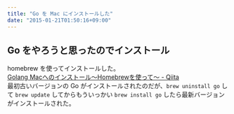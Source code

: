 ```yaml
---
title: "Go を Mac にインストールした"
date: "2015-01-21T01:50:16+09:00"
---
```


## Go をやろうと思ったのでインストール

homebrew を使ってインストールした。  
[Golang Macへのインストール〜Homebrewを使って〜 - Qiita](http://qiita.com/megu_ma/items/7208be8de52b712955a0)  
最初古いバージョンの Go がインストールされたのだが、`brew uninstall go` して `brew update` してからもういっかい `brew install go` したら最新バージョンがインストールされた。

